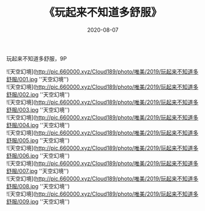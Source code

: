 ﻿---
layout: post
title:  《玩起来不知道多舒服》
date:   2020-08-07
img: http://pic.660000.xyz/Cloud189/photo/唯美/2019/玩起来不知道多舒服/000.jpg
categories: [美女, 性感, 泳衣]
---

玩起来不知道多舒服，9P

![天空幻境](http://pic.660000.xyz/Cloud189/photo/唯美/2019/玩起来不知道多舒服/001.jpg ''天空幻境'') <br>
![天空幻境](http://pic.660000.xyz/Cloud189/photo/唯美/2019/玩起来不知道多舒服/002.jpg ''天空幻境'') <br>
![天空幻境](http://pic.660000.xyz/Cloud189/photo/唯美/2019/玩起来不知道多舒服/003.jpg ''天空幻境'') <br>
![天空幻境](http://pic.660000.xyz/Cloud189/photo/唯美/2019/玩起来不知道多舒服/004.jpg ''天空幻境'') <br>
![天空幻境](http://pic.660000.xyz/Cloud189/photo/唯美/2019/玩起来不知道多舒服/005.jpg ''天空幻境'') <br>
![天空幻境](http://pic.660000.xyz/Cloud189/photo/唯美/2019/玩起来不知道多舒服/006.jpg ''天空幻境'') <br>
![天空幻境](http://pic.660000.xyz/Cloud189/photo/唯美/2019/玩起来不知道多舒服/007.jpg ''天空幻境'') <br>
![天空幻境](http://pic.660000.xyz/Cloud189/photo/唯美/2019/玩起来不知道多舒服/008.jpg ''天空幻境'') <br>
![天空幻境](http://pic.660000.xyz/Cloud189/photo/唯美/2019/玩起来不知道多舒服/009.jpg ''天空幻境'') <br>
